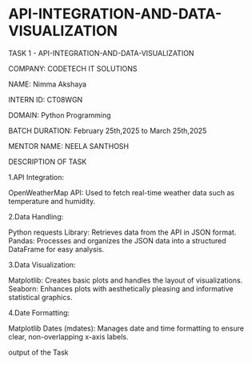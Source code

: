 # API-INTEGRATION-AND-DATA-VISUALIZATION
TASK 1 - API-INTEGRATION-AND-DATA-VISUALIZATION

COMPANY: CODETECH IT SOLUTIONS

NAME: Nimma Akshaya

INTERN ID: CT08WGN

DOMAIN: Python Programming

BATCH DURATION: February 25th,2025 to March 25th,2025

MENTOR NAME: NEELA SANTHOSH

DESCRIPTION OF TASK

1.API Integration:

  OpenWeatherMap API: Used to fetch real-time weather data such as temperature and humidity.
  
2.Data Handling:

 Python requests Library: Retrieves data from the API in JSON format.
 Pandas: Processes and organizes the JSON data into a structured DataFrame for easy analysis.
 
3.Data Visualization:

 Matplotlib: Creates basic plots and handles the layout of visualizations.
 Seaborn: Enhances plots with aesthetically pleasing and informative statistical graphics.
 
4.Date Formatting:

 Matplotlib Dates (mdates): Manages date and time formatting to ensure clear, non-overlapping x-axis labels.

output of the Task

